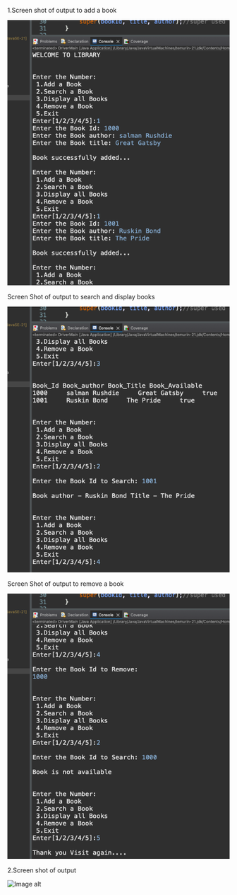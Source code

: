 1.Screen shot of output to add a book



![IMAGE alt](https://github.com/sudhir1825/GuviTask3/blob/014dd9b63056cc79972bdf89b851de55cf1d424c/Screenshot%202025-03-12%20at%2011.59.51%20AM.png)


Screen Shot of output to search and display books


![IMAGE alt](https://github.com/sudhir1825/GuviTask3/blob/e83629271a1ea26c7b20df8aa8b1712e650b14e3/Screenshot%202025-03-12%20at%2012.00.05%20PM.png)


Screen Shot of output to remove a book

![Image alt](https://github.com/sudhir1825/GuviTask3/blob/64102fe364df850e2a988361896e5fe9c75c11ec/Screenshot%202025-03-12%20at%2012.00.13%20PM.png)


2.Screen shot of output 


![Image alt]()
